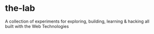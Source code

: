 # the-lab
A collection of experiments for exploring, building, learning &amp; hacking all built with the Web Technologies
